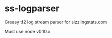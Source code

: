 ss-logparser
============

Greasy tf2 log stream parser for sizzlingstats.com

Must use node v0.10.x
